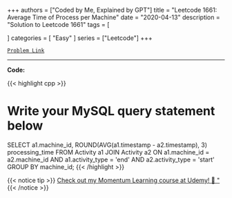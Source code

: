 
+++
authors = ["Coded by Me, Explained by GPT"]
title = "Leetcode 1661: Average Time of Process per Machine"
date = "2020-04-13"
description = "Solution to Leetcode 1661"
tags = [
    
]
categories = [
    "Easy"
]
series = ["Leetcode"]
+++



[`Problem Link`](https://leetcode.com/problems/average-time-of-process-per-machine/description/)

---

**Code:**

{{< highlight cpp >}}
# Write your MySQL query statement below
SELECT a1.machine_id, ROUND(AVG(a1.timestamp - a2.timestamp), 3) processing_time
FROM Activity a1
JOIN Activity a2
ON a1.machine_id = a2.machine_id AND a1.activity_type = 'end' AND a2.activity_type = 'start'
GROUP BY machine_id;
{{< /highlight >}}



{{< notice tip >}}
[Check out my Momentum Learning course at Udemy! 🚀 "](https://www.udemy.com/course/blind-75-the-data-structures-and-algorithms-essentials/)
{{< /notice >}}

